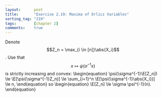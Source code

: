 ```yaml
---
layout:      post
title:       "Exercise 2.19: Maxima of Orlicz Variables"
sorting_tag: "219"
tags:        [chapter 2]
comments:    true
---
```


Denote $$Z_n = \max_{i \in [n]}\abs{X_i}$$.
Use that $$x \mapsto \psi(\sigma^{-1} x)$$ is strictly increasing and convex:
\begin{equation}
    \psi(\sigma^{-1}\E[Z_n])
    \le \E[\psi(\sigma^{-1}Z_n)]
    \le \sum_{i=1}^n \E[\psi(\sigma^{-1}\abs{X_i})]
    \le n,
\end{equation}
so
\begin{equation}
    \E[Z_n] \le \sigma \psi^{-1}(n).
\end{equation}